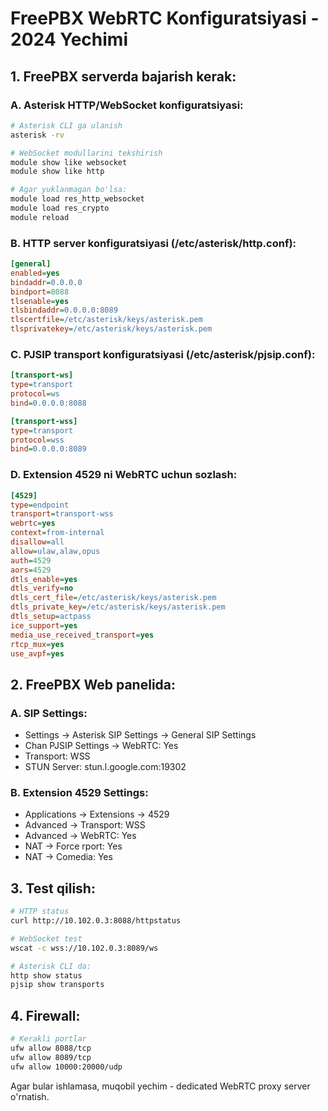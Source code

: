 # FreePBX WebRTC Konfiguratsiyasi - 2024 Yechimi

## 1. FreePBX serverda bajarish kerak:

### A. Asterisk HTTP/WebSocket konfiguratsiyasi:
```bash
# Asterisk CLI ga ulanish
asterisk -rv

# WebSocket modullarini tekshirish
module show like websocket
module show like http

# Agar yuklanmagan bo'lsa:
module load res_http_websocket
module load res_crypto
module reload
```

### B. HTTP server konfiguratsiyasi (/etc/asterisk/http.conf):
```ini
[general]
enabled=yes
bindaddr=0.0.0.0
bindport=8088
tlsenable=yes
tlsbindaddr=0.0.0.0:8089
tlscertfile=/etc/asterisk/keys/asterisk.pem
tlsprivatekey=/etc/asterisk/keys/asterisk.pem
```

### C. PJSIP transport konfiguratsiyasi (/etc/asterisk/pjsip.conf):
```ini
[transport-ws]
type=transport
protocol=ws
bind=0.0.0.0:8088

[transport-wss]
type=transport
protocol=wss
bind=0.0.0.0:8089
```

### D. Extension 4529 ni WebRTC uchun sozlash:
```ini
[4529]
type=endpoint
transport=transport-wss
webrtc=yes
context=from-internal
disallow=all
allow=ulaw,alaw,opus
auth=4529
aors=4529
dtls_enable=yes
dtls_verify=no
dtls_cert_file=/etc/asterisk/keys/asterisk.pem
dtls_private_key=/etc/asterisk/keys/asterisk.pem
dtls_setup=actpass
ice_support=yes
media_use_received_transport=yes
rtcp_mux=yes
use_avpf=yes
```

## 2. FreePBX Web panelida:

### A. SIP Settings:
- Settings → Asterisk SIP Settings → General SIP Settings
- Chan PJSIP Settings → WebRTC: Yes
- Transport: WSS
- STUN Server: stun.l.google.com:19302

### B. Extension 4529 Settings:
- Applications → Extensions → 4529
- Advanced → Transport: WSS
- Advanced → WebRTC: Yes
- NAT → Force rport: Yes
- NAT → Comedia: Yes

## 3. Test qilish:
```bash
# HTTP status
curl http://10.102.0.3:8088/httpstatus

# WebSocket test
wscat -c wss://10.102.0.3:8089/ws

# Asterisk CLI da:
http show status
pjsip show transports
```

## 4. Firewall:
```bash
# Kerakli portlar
ufw allow 8088/tcp
ufw allow 8089/tcp
ufw allow 10000:20000/udp
```

Agar bular ishlamasa, muqobil yechim - dedicated WebRTC proxy server o'rnatish.